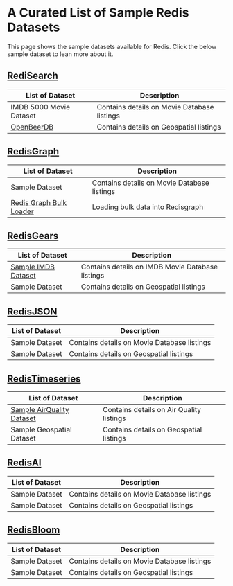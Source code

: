 # A Curated List of Sample Redis Datasets

This page shows the sample datasets available for Redis. Click the below sample dataset to lean more about it.



## [RediSearch](https://github.com/Redis-Developer/redis-datasets/tree/master/redisearch)


| List of Dataset | Description |
| --- | --- |
| IMDB 5000 Movie Dataset | Contains details on Movie Database listings |
| [OpenBeerDB](https://github.com/Redis-Developer/redis-datasets/tree/master/redisearch/openbeerdb) | Contains details on Geospatial listings |


## [RedisGraph](https://github.com/Redis-Developer/redis-datasets/blob/master/redisgraph/README.md)

| List of Dataset | Description |
| --- | --- |
| Sample  Dataset | Contains details on Movie Database listings |
| [Redis Graph Bulk Loader](https://github.com/Redis-Developer/redis-datasets/tree/master/redisgraph/redisgraph-bulk-loader) | Loading bulk data into Redisgraph |

## [RedisGears](https://github.com/Redis-Developer/redis-datasets/blob/master/redisgears/README.md)

| List of Dataset | Description |
| --- | --- |
| [Sample IMDB Dataset](https://github.com/Redis-Developer/redis-datasets/blob/master/redisgears/README.md) | Contains details on IMDB Movie Database listings |
| Sample  Dataset | Contains details on Geospatial listings |


## [RedisJSON](https://github.com/Redis-Developer/redis-datasets/blob/master/redisjson/README.md)

| List of Dataset | Description |
| --- | --- |
| Sample  Dataset | Contains details on Movie Database listings |
| Sample Dataset | Contains details on Geospatial listings |



## [RedisTimeseries](https://github.com/Redis-Developer/redis-datasets/blob/master/redistimeseries/README.md)

| List of Dataset | Description |
| --- | --- |
| [Sample AirQuality Dataset](https://github.com/Redis-Developer/redis-datasets/tree/master/redistimeseries/AirQualityUCI) | Contains details on Air Quality listings |
| Sample Geospatial  Dataset | Contains details on Geospatial listings |

## [RedisAI](https://github.com/Redis-Developer/redis-datasets/blob/master/redisai/README.md)


| List of Dataset | Description |
| --- | --- |
| Sample  Dataset | Contains details on Movie Database listings |
| Sample   Dataset | Contains details on Geospatial listings |

## [RedisBloom](https://github.com/Redis-Developer/redis-datasets/blob/master/redisbloom/README.md)

| List of Dataset | Description |
| --- | --- |
| Sample Dataset | Contains details on Movie Database listings |
| Sample  Dataset | Contains details on Geospatial listings |
